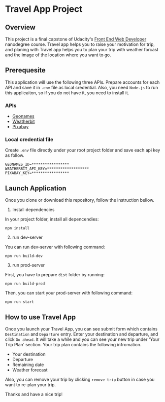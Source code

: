 # Travel App Project

## Overview

This project is a final capstone of Udacity's [Front End Web Developer](https://www.udacity.com/course/front-end-web-developer-nanodegree--nd0011) nanodegree course. Travel app helps you to raise your motivation for trip, and planing with Travel app helps you to plan your trip with weather forcast and the image of the location where you want to go.

## Prerequesite

This application will use the following three APIs. Prepare accounts for each API and save it in `.env` file as local credential.
Also, you need `Node.js` to run this applicaiton, so if you do not have it, you need to install it.

### APIs

- [Geonames](http://www.geonames.org/export/web-services.html)
- [Weatherbit](https://www.weatherbit.io/account/create)
- [Pixabay](https://pixabay.com/api/docs/)

### Local credential file

Create `.env` file directly under your root project folder and  save each api key as follow.

```
GEONAMES_ID=*****************
WEATHERBIT_API_KEY=*******************
PIXABAY_KEY=*****************
```

## Launch Application

Once you clone or download this repository, follow the instruction bellow.

1. Install dependencies

  In your project folder, install all depencendies:
  ```
  npm install
  ```

2. run dev-server

  You can run dev-server with following command:
  ```
  npm run build-dev
  ```

3. run prod-server

  First, you have to prepare `dist` folder by running:
  ```
  npm run build-prod
  ```
  Then, you can start your prod-server with following command:
  ```
  npm run start
  ```

## How to use Travel App

Once you launch your Travel App, you can see submit form which contains `Destination` and `Departure` entry. Enter your destination and departure, and click `Go ahead`.
It will take a while and you can see your new trip under 'Your Trip Plan' section. Your trip plan contains the following infromation.
- Your destination
- Departure
- Remaining date
- Weather forecast

Also, you can remove your trip by clicking `remove trip` button in case you want to re-plan your trip.

Thanks and have a nice trip!